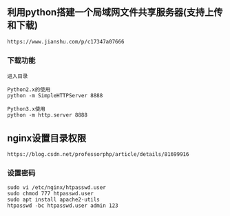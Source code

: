 ## 利用python搭建一个局域网文件共享服务器(支持上传和下载)

```
https://www.jianshu.com/p/c17347a07666
```

### 下载功能

```
进入目录

Python2.x的使用
python -m SimpleHTTPServer 8888

Python3.x使用
python -m http.server 8888
```


## nginx设置目录权限

```
https://blog.csdn.net/professorphp/article/details/81699916
```

### 设置密码

```
sudo vi /etc/nginx/htpasswd.user
sudo chmod 777 htpasswd.user
sudo apt install apache2-utils
htpasswd -bc htpasswd.user admin 123
```
